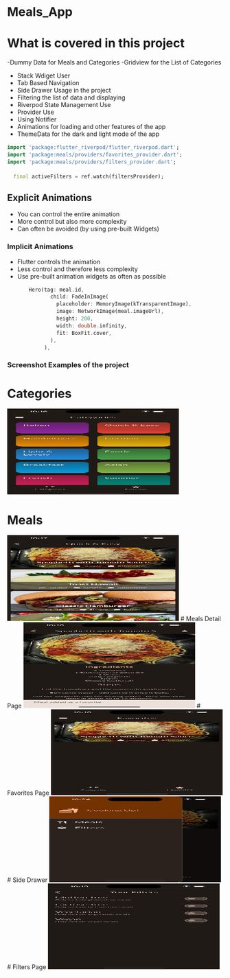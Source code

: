 # Meals_App
# What is covered in this project 
-Dummy Data for Meals and Categories 
-Gridview for the List of Categories
- Stack Wdiget User
- Tab Based Navigation 
- Side Drawer Usage in the project
- Filtering the list of data and displaying
- Riverpod State Management Use
- Provider Use 
- Using Notifier
- Animations for loading and other features of the app
- ThemeData for the dark and light mode of the app



```dart
import 'package:flutter_riverpod/flutter_riverpod.dart';
import 'package:meals/providers/favorites_provider.dart';
import 'package:meals/providers/filters_provider.dart';

  final activeFilters = ref.watch(filtersProvider);
```

## Explicit Animations
- You can control the entire animation
- More control but also more complexity
- Can often be avoided (by using pre-built Widgets)

### Implicit Animations
- Flutter controls the animation
- Less control and therefore less complexity
- Use pre-built animation widgets as often as possible

```dart
       Hero(tag: meal.id,
              child: FadeInImage(
                placeholder: MemoryImage(kTransparentImage),
                image: NetworkImage(meal.imageUrl),
                height: 200,
                width: double.infinity,
                fit: BoxFit.cover,
              ),
            ),
```

### Screenshot Examples of the project

# Categories 
<img src="lib/assets/categories.png" alt="Alt text" style="height:200px; width:400px;">


# Meals
<img src="lib/assets/meals.png" alt="Alt text" style="height:200px; width:400px;">
# Meals Detail Page 
<img src="lib/assets/meal_detail.png" alt="Alt text" style="height:200px; width:400px;">
# Favorites Page 
<img src="lib/assets/favorites.png" alt="Alt text" style="height:200px; width:400px;">
# Side Drawer 
<img src="lib/assets/side-drawer.png" alt="Alt text" style="height:200px; width:400px;">
# Filters Page 
<img src="lib/assets/filters.png" alt="Alt text" style="height:200px; width:400px;">

